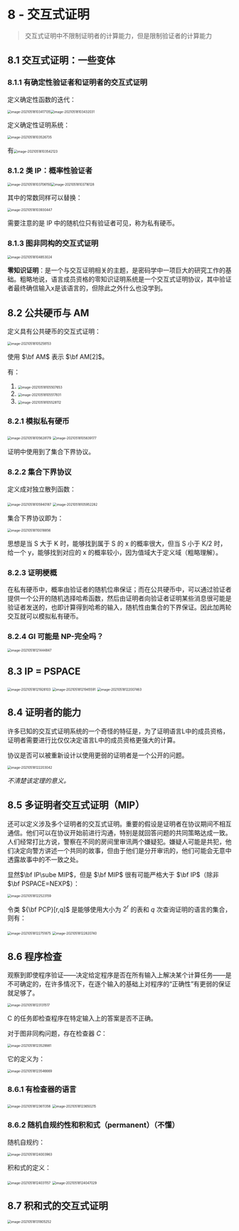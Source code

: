 # 8 - 交互式证明

> 交互式证明中不限制证明者的计算能力，但是限制验证者的计算能力

## 8.1 交互式证明：一些变体

### 8.1.1 有确定性验证者和证明者的交互式证明

定义确定性函数的迭代：

<img src="note.assets/image-20210518103417135.png" alt="image-20210518103417135" style="zoom: 50%;" /><img src="note.assets/image-20210518103432031.png" alt="image-20210518103432031" style="zoom: 50%;" />

定义确定性证明系统：

<img src="note.assets/image-20210518103526735.png" alt="image-20210518103526735" style="zoom:50%;" />

有<img src="note.assets/image-20210518103542123.png" alt="image-20210518103542123" style="zoom:50%;" />

### 8.1.2 类 IP：概率性验证者

<img src="note.assets/image-20210518103706150.png" alt="image-20210518103706150" style="zoom:50%;" /><img src="note.assets/image-20210518103716128.png" alt="image-20210518103716128" style="zoom:50%;" />

其中的常数同样可以替换：

<img src="note.assets/image-20210518103930447.png" alt="image-20210518103930447" style="zoom:50%;" />

需要注意的是 IP 中的随机位只有验证者可见，称为私有硬币。

### 8.1.3 图非同构的交互式证明

<img src="note.assets/image-20210518104853024.png" alt="image-20210518104853024" style="zoom:50%;" />

**零知识证明**：是一个与交互证明相关的主题，是密码学中一项巨大的研究工作的基础。粗略地说，语言成员资格的零知识证明系统是一个交互式证明协议，其中验证者最终确信输入x是该语言的，但除此之外什么也没学到。

## 8.2 公共硬币与 AM

定义具有公共硬币的交互式证明：

<img src="note.assets/image-20210518105258153.png" alt="image-20210518105258153" style="zoom:50%;" />

使用 $\bf AM$ 表示 $\bf AM[2]$。

有：

1. <img src="note.assets/image-20210518105507653.png" alt="image-20210518105507653" style="zoom:50%;" />
2. <img src="note.assets/image-20210518105517831.png" alt="image-20210518105517831" style="zoom:50%;" />
3. <img src="note.assets/image-20210518105528112.png" alt="image-20210518105528112" style="zoom:50%;" />

### 8.2.1 模拟私有硬币

<img src="note.assets/image-20210518105628179.png" alt="image-20210518105628179" style="zoom:50%;" />

<img src="note.assets/image-20210518105639177.png" alt="image-20210518105639177" style="zoom:50%;" />

证明中使用到了集合下界协议。

### 8.2.2 集合下界协议

定义成对独立散列函数：

<img src="note.assets/image-20210518105940187.png" alt="image-20210518105940187" style="zoom:50%;" />

<img src="note.assets/image-20210518105952282.png" alt="image-20210518105952282" style="zoom:50%;" />

集合下界协议即为：

<img src="note.assets/image-20210518110018856.png" alt="image-20210518110018856" style="zoom:50%;" />

思想是当 S 大于 K 时，能够找到属于 S 的 x 的概率很大，但当 S 小于 K/2 时，给一个 y，能够找到对应的 x 的概率较小，因为值域大于定义域（粗略理解）。

### 8.2.3 证明梗概

在私有硬币中，概率由验证者的随机位串保证；而在公共硬币中，可以通过验证者提供一个公开的随机选择哈希函数，然后由证明者向验证者证明某些消息很可能是验证者发送的，也即计算得到哈希的输入，随机性由集合的下界保证。因此加两轮交互就可以模拟私有硬币。

### 8.2.4 GI 可能是 NP-完全吗？

<img src="note.assets/image-20210518121444847.png" alt="image-20210518121444847" style="zoom:50%;" />

## 8.3 IP = PSPACE

<img src="note.assets/image-20210518121928103.png" alt="image-20210518121928103" style="zoom:50%;" />

<img src="note.assets/image-20210518121945591.png" alt="image-20210518121945591" style="zoom:50%;" />

<img src="note.assets/image-20210518122007463.png" alt="image-20210518122007463" style="zoom:50%;" />

## 8.4 证明者的能力

许多已知的交互式证明系统的一个奇怪的特征是，为了证明语言L中的成员资格，证明者需要进行比仅仅决定语言L中的成员资格更强大的计算。

协议是否可以被重新设计以使用更弱的证明者是一个公开的问题。

<img src="note.assets/image-20210518122203042.png" alt="image-20210518122203042" style="zoom:50%;" />

*不清楚该定理的意义。*

## 8.5 多证明者交互式证明（MIP）

还可以定义涉及多个证明者的交互式证明。重要的假设是证明者在协议期间不相互通信。他们可以在协议开始前进行沟通，特别是就回答问题的共同策略达成一致。人们经常打比方说，警察在不同的房间里审讯两个嫌疑犯。嫌疑人可能是共犯，他们决定向警方讲述一个共同的故事，但由于他们是分开审讯的，他们可能会无意中透露故事中的不一致之处。

显然$\bf IP\sube MIP$，但是 $\bf MIP$ 很有可能严格大于 $\bf IP$（除非 $\bf PSPACE=NEXP$）：

<img src="note.assets/image-20210518122523159.png" alt="image-20210518122523159" style="zoom:50%;" />

令类 ${\bf PCP}[r,q]$ 是能够使用大小为 $2^r$ 的表和 $q$ 次查询证明的语言的集合，则有：

<img src="note.assets/image-20210518122751875.png" alt="image-20210518122751875" style="zoom:50%;" />

<img src="note.assets/image-20210518122820740.png" alt="image-20210518122820740" style="zoom:50%;" />

## 8.6 程序检查

观察到即使程序验证——决定给定程序是否在所有输入上解决某个计算任务——是不可确定的，在许多情况下，在逐个输入的基础上对程序的“正确性”有更弱的保证就足够了。

<img src="note.assets/image-20210518123131517.png" alt="image-20210518123131517" style="zoom:50%;" />

C 的任务即检查程序在特定输入上的答案是否不正确。

对于图非同构问题，存在检查器 $C$：

<img src="note.assets/image-20210518123529981.png" alt="image-20210518123529981" style="zoom:50%;" />

它的定义为：

<img src="note.assets/image-20210518123546669.png" alt="image-20210518123546669" style="zoom:50%;" />

### 8.6.1 有检查器的语言

<img src="note.assets/image-20210518123611358.png" alt="image-20210518123611358" style="zoom:50%;" />

<img src="note.assets/image-20210518123650215.png" alt="image-20210518123650215" style="zoom:50%;" />

### 8.6.2 随机自规约性和积和式（permanent）（不懂）

随机自规约：

<img src="note.assets/image-20210518124003963.png" alt="image-20210518124003963" style="zoom:50%;" />

积和式的定义：

<img src="note.assets/image-20210518124031157.png" alt="image-20210518124031157" style="zoom:50%;" />

<img src="note.assets/image-20210518124047029.png" alt="image-20210518124047029" style="zoom:50%;" />

## 8.7 积和式的交互式证明

<img src="note.assets/image-20210518131805252.png" alt="image-20210518131805252" style="zoom:50%;" />

